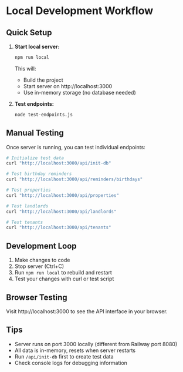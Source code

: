 # Local Development Workflow

## Quick Setup

1. **Start local server:**
   ```bash
   npm run local
   ```
   This will:
   - Build the project
   - Start server on http://localhost:3000
   - Use in-memory storage (no database needed)

2. **Test endpoints:**
   ```bash
   node test-endpoints.js
   ```

## Manual Testing

Once server is running, you can test individual endpoints:

```bash
# Initialize test data
curl "http://localhost:3000/api/init-db"

# Test birthday reminders
curl "http://localhost:3000/api/reminders/birthdays"

# Test properties
curl "http://localhost:3000/api/properties"

# Test landlords
curl "http://localhost:3000/api/landlords"

# Test tenants
curl "http://localhost:3000/api/tenants"
```

## Development Loop

1. Make changes to code
2. Stop server (Ctrl+C)
3. Run `npm run local` to rebuild and restart
4. Test your changes with curl or test script

## Browser Testing

Visit http://localhost:3000 to see the API interface in your browser.

## Tips

- Server runs on port 3000 locally (different from Railway port 8080)
- All data is in-memory, resets when server restarts
- Run `/api/init-db` first to create test data
- Check console logs for debugging information